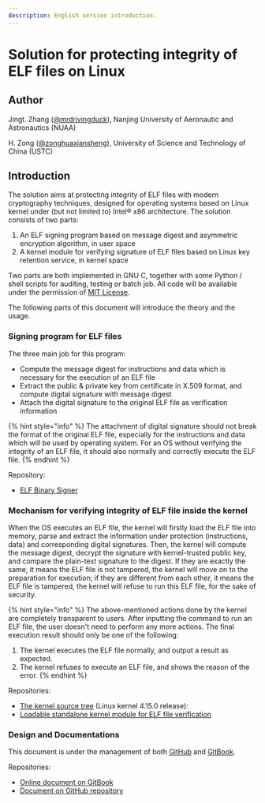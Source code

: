```yaml
---
description: English version introduction.
---
```


# Solution for protecting integrity of ELF files on Linux

## Author

Jingt. Zhang \([@mrdrivingduck](https://github.com/mrdrivingduck)\), Nanjing University of Aeronautic and Astronautics \(NUAA\)

H. Zong \([@zonghuaxiansheng](https://github.com/zonghuaxiansheng)\), University of Science and Technology of China \(USTC\)

## Introduction

The solution aims at protecting integrity of ELF files with modern cryptography techniques, designed for operating systems based on Linux kernel under \(but not limited to\) Intel® x86 architecture. The solution consists of two parts:

1. An ELF signing program based on message digest and asymmetric encryption algorithm, in user space
2. A kernel module for verifying signature of ELF files based on Linux key retention service, in kernel space

Two parts are both implemented in GNU C, together with some Python / shell scripts for auditing, testing or batch job. All code will be available under the permission of [MIT License](https://www.mit-license.org/).

The following parts of this document will introduce the theory and the usage.

### Signing program for ELF files

The three main job for this program:

* Compute the message digest for instructions and data which is necessary for the execution of an ELF file
* Extract the public & private key from certificate in X.509 format, and compute digital signature with message digest
* Attach the digital signature to the original ELF file as verification information

{% hint style="info" %}
The attachment of digital signature should not break the format of the original ELF file, especially for the instructions and data which will be used by operating system. For an OS without verifying the integrity of an ELF file, it should also normally and correctly execute the ELF file.
{% endhint %}

Repository:

* [ELF Binary Signer](https://github.com/NUAA-WatchDog/linux-elf-binary-signer)

### Mechanism for verifying integrity of ELF file inside the kernel

When the OS executes an ELF file, the kernel will firstly load the ELF file into memory, parse and extract the information under protection \(instructions, data\) and corresponding digital signatures. Then, the kernel will compute the message digest, decrypt the signature with kernel-trusted public key, and compare the plain-text signature to the digest. If they are exactly the same, it means the ELF file is not tampered, the kernel will move on to the preparation for execution; if they are different from each other, it means the ELF file is tampered, the kernel will refuse to run this ELF file, for the sake of security.

{% hint style="info" %}
The above-mentioned actions done by the kernel are completely transparent to users. After inputting the command to run an ELF file, the user doesn't need to perform any more actions. The final execution result should only be one of the following:

1. The kernel executes the ELF file normally, and output a result as expected.
2. The kernel refuses to execute an ELF file, and shows the reason of the error.
{% endhint %}

Repositories:

* [The kernel source tree](https://github.com/NUAA-WatchDog/linux-kernel-elf-sig-verify) \(Linux kernel 4.15.0 release\): 
* [Loadable standalone kernel module for ELF file verification](https://github.com/NUAA-WatchDog/linux-kernel-elf-sig-verify-module)

### Design and Documentations

This document is under the management of both [GitHub](https://github.com/) and [GitBook](https://www.gitbook.com/).

Repositories:

* [Online document on GitBook](https://app.gitbook.com/@mrdrivingduck/s/linux-elf-sv/)
* [Document on GitHub repository](https://github.com/NUAA-WatchDog/linux-elf-sv-docs)

